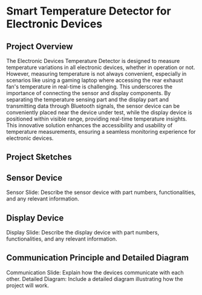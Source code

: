# Smart Temperature Detector for Electronic Devices
## Project Overview
The Electronic Devices Temperature Detector is designed to measure temperature variations in all electronic devices, whether in operation or not. However, measuring temperature is not always convenient, especially in scenarios like using a gaming laptop where accessing the rear exhaust fan's temperature in real-time is challenging. This underscores the importance of connecting the sensor and display components. By separating the temperature sensing part and the display part and transmitting data through Bluetooth signals, the sensor device can be conveniently placed near the device under test, while the display device is positioned within visible range, providing real-time temperature insights. This innovative solution enhances the accessibility and usability of temperature measurements, ensuring a seamless monitoring experience for electronic devices.
## Project Sketches

## Sensor Device
Sensor Slide: Describe the sensor device with part numbers, functionalities, and any relevant information.
## Display Device
Display Slide: Describe the display device with part numbers, functionalities, and any relevant information.
## Communication Principle and Detailed Diagram
Communication Slide: Explain how the devices communicate with each other.
Detailed Diagram: Include a detailed diagram illustrating how the project will work.
